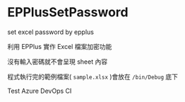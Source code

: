 # EPPlusSetPassword
set excel password by epplus

利用 EPPlus 實作 Excel 檔案加密功能

沒有輸入密碼就不會呈現 sheet 內容

程式執行完的範例檔案( `sample.xlsx` )會放在 `/bin/Debug` 底下

Test Azure DevOps CI
